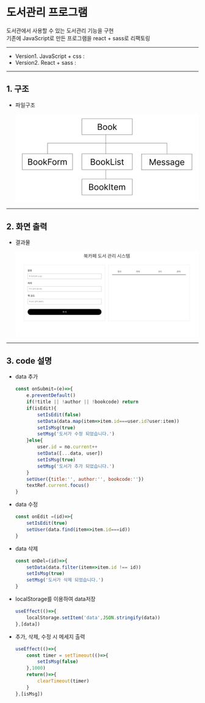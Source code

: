 # 도서관리 프로그램

도서관에서 사용할 수 있는 도서관리 기능을 구현
<br>기존에 JavaScript로 만든 프로그램을 react + sass로 리팩토링

---
- Version1. JavaScript + css : 
- Version2. React + sass : 
---
## 1. 구조
- 파일구조

    <img src="md_image/file_frame.jpg">

---
## 2. 화면 출력
- 결과물

    <img src="md_image/output.gif">

---
## 3. code 설명
- data 추가
    ```js
    const onSubmit=(e)=>{
        e.preventDefault()
        if(!title || !author || !bookcode) return
        if(isEdit){
            setIsEdit(false)
            setData(data.map(item=>item.id===user.id?user:item))
            setIsMsg(true)
            setMsg('도서가 수정 되었습니다.')
        }else{
            user.id = no.current++
            setData([...data, user])
            setIsMsg(true)
            setMsg('도서가 추가 되었습니다.')
        }
        setUser({title:'', author:'', bookcode:''})
        textRef.current.focus()
    }
    ```

- data 수정
    ```js
    const onEdit =(id)=>{
        setIsEdit(true)
        setUser(data.find(item=>item.id===id))
    }
    ```
- data 삭제
    ```js
    const onDel=(id)=>{
        setData(data.filter(item=>item.id !== id))
        setIsMsg(true)
        setMsg('도서가 삭제 되었습니다.')
    }
    ```
- localStorage를 이용하여 data저장
    ```js
    useEffect(()=>{
        localStorage.setItem('data',JSON.stringify(data))
    },[data])
    ```
- 추가, 삭제, 수정 시 메세지 출력
    ```js
    useEffect(()=>{
        const timer = setTimeout(()=>{
            setIsMsg(false)
        },1000)
        return()=>{
            clearTimeout(timer)
        }
    },[isMsg])
    ```